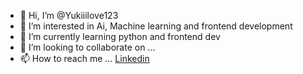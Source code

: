 - 👋 Hi, I’m @Yukiiilove123
- 👀 I’m interested in Ai, Machine learning and frontend development
- 🌱 I’m currently learning python and frontend dev
- 💞️ I’m looking to collaborate on ...
- 📫 How to reach me ... [Linkedin](https://www.linkedin.com/in/nithya-anvekar-b578a0283/) 

<!---
Yukiiilove123/Yukiiilove123 is a ✨ special ✨ repository because its `README.md` (this file) appears on your GitHub profile.
You can click the Preview link to take a look at your changes.
--->
